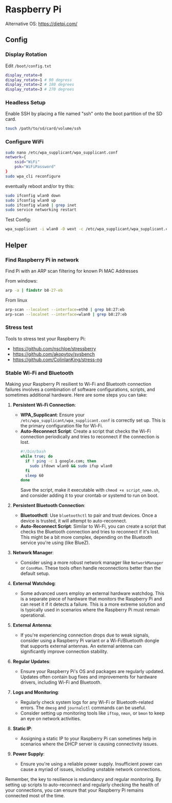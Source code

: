 # Raspberry Pi

Alternative OS: <https://dietpi.com/>

## Config

### Display Rotation

Edit ```/boot/config.txt```

``` sh
display_rotate=0
display_rotate=1 # 90 degress
display_rotate=2 # 180 degrees
display_rotate=3 # 270 degrees
```

### Headless Setup

Enable SSH by placing a file named "ssh" onto the boot partition of the SD card.

``` sh
touch /path/to/sd/card/volume/ssh
```

### Configure WiFi

``` sh
sudo nano /etc/wpa_supplicant/wpa_supplicant.conf
network={
    ssid="WiFi"
    psk="WiFiPassword"
}
sudo wpa_cli reconfigure
```

eventually reboot and/or try this:

``` sh
sudo ifconfig wlan0 down
sudo ifconfig wlan0 up
sudo ifconfig wlan0 | grep inet
sudo service networking restart
```

Test Config:

``` sh
wpa_supplicant -i wlan0 -D wext -c /etc/wpa_supplicant/wpa_supplicant.conf -d
```

## Helper

### Find Raspberry Pi in network

Find Pi with an ARP scan filtering for known Pi MAC Addresses

From windows:

```cmd
arp -a | findstr b8-27-eb
```

From linux

``` sh
arp-scan --localnet --interface=eth0 | grep b8:27:eb
arp-scan --localnet --interface=wlan0 | grep b8:27:eb
```

### Stress test

Tools to stress test your Raspberry Pi:

- <https://github.com/nschloe/stressberry>
- <https://github.com/akopytov/sysbench>
- <https://github.com/ColinIanKing/stress-ng>

### Stable Wi-Fi and Bluetooth

Making your Raspberry Pi resilient to Wi-Fi and Bluetooth connection failures involves a combination of software configurations, scripts, and sometimes additional hardware. Here are some steps you can take:

1. **Persistent Wi-Fi Connection**:
   - **WPA_Supplicant**: Ensure your `/etc/wpa_supplicant/wpa_supplicant.conf` is correctly set up. This is the primary configuration file for Wi-Fi.
   - **Auto-Reconnect Script**: Create a script that checks the Wi-Fi connection periodically and tries to reconnect if the connection is lost.
     ```bash
     #!/bin/bash
     while true; do
       if ! ping -c 1 google.com; then
         sudo ifdown wlan0 && sudo ifup wlan0
       fi
       sleep 60
     done
     ```
     Save the script, make it executable with `chmod +x script_name.sh`, and consider adding it to your crontab or systemd to run on boot.

2. **Persistent Bluetooth Connection**:
   - **Bluetoothctl**: Use `bluetoothctl` to pair and trust devices. Once a device is trusted, it will attempt to auto-reconnect.
   - **Auto-Reconnect Script**: Similar to Wi-Fi, you can create a script that checks the Bluetooth connection and tries to reconnect if it's lost. This might be a bit more complex, depending on the Bluetooth service you're using (like BlueZ).

3. **Network Manager**:
   - Consider using a more robust network manager like `NetworkManager` or `ConnMan`. These tools often handle reconnections better than the default setup.

4. **External Watchdog**:
   - Some advanced users employ an external hardware watchdog. This is a separate piece of hardware that monitors the Raspberry Pi and can reset it if it detects a failure. This is a more extreme solution and is typically used in scenarios where the Raspberry Pi must remain operational.

5. **External Antenna**:
   - If you're experiencing connection drops due to weak signals, consider using a Raspberry Pi variant or a Wi-Fi/Bluetooth dongle that supports external antennas. An external antenna can significantly improve connection stability.

6. **Regular Updates**:
   - Ensure your Raspberry Pi's OS and packages are regularly updated. Updates often contain bug fixes and improvements for hardware drivers, including Wi-Fi and Bluetooth.

7. **Logs and Monitoring**:
   - Regularly check system logs for any Wi-Fi or Bluetooth-related errors. The `dmesg` and `journalctl` commands can be useful.
   - Consider setting up monitoring tools like `iftop`, `nmon`, or `bmon` to keep an eye on network activities.

8. **Static IP**:
   - Assigning a static IP to your Raspberry Pi can sometimes help in scenarios where the DHCP server is causing connectivity issues.

9. **Power Supply**:
   - Ensure you're using a reliable power supply. Insufficient power can cause a myriad of issues, including unstable network connections.

Remember, the key to resilience is redundancy and regular monitoring. By setting up scripts to auto-reconnect and regularly checking the health of your connections, you can ensure that your Raspberry Pi remains connected most of the time.
